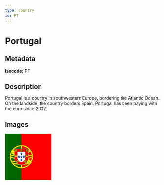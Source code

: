 ```yaml
---
type: country
id: PT
---
```


# Portugal

## Metadata

**Isocode:** PT

## Description

Portugal is a country in southwestern Europe, bordering the Atlantic Ocean. On the landside, the country borders Spain. Portugal has been paying with the euro since 2002.

## Images

<img src="pt.png" height="150" alt="Portugal">
